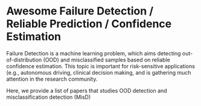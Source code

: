 # Awesome Failure Detection / Reliable Prediction / Confidence Estimation

Failure Detection is a machine learning problem, which aims detecting out-of-distribution (OOD) and misclassified samples based on reliable confidence estimation. This topic is important for risk-sensitive applications (e.g., autonomous driving, clinical decision making, and is gathering much attention in the research community.

Here, we provide a list of papers that studies OOD detection and misclassification detection (MisD)

